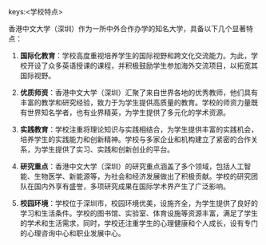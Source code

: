 keys:<学校特点>


香港中文大学（深圳）作为一所中外合作办学的知名大学，具备以下几个显著特点：

1. **国际化教育**：学校高度重视培养学生的国际视野和跨文化交流能力。为此，学校开设了众多英语授课的课程，并积极鼓励学生参加海外交流项目，以拓宽其国际视野。

2. **优质师资**：香港中文大学（深圳）汇聚了来自世界各地的优秀教师，他们具有丰富的教学和研究经验，致力于为学生提供高质量的教育。学校的师资力量既有世界知名学者，也有业界精英，为学生提供了多元化的学术资源。

3. **实践教育**：学校注重将理论知识与实践相结合，为学生提供丰富的实践机会，培养学生的实践能力和创新精神。学校与多家企业和机构建立了紧密的合作关系，为学生提供了实习、实践和创新创业的平台。

4. **研究重点**：香港中文大学（深圳）的研究重点涵盖了多个领域，包括人工智能、生物医学、新能源等，为社会和经济发展做出了积极贡献。学校的研究团队在国内外享有盛誉，多项研究成果在国际学术界产生了广泛影响。

5. **校园环境**：学校位于深圳市，校园环境优美，设施齐全，为学生提供了良好的学习和生活条件。学校的图书馆、实验室、体育设施等资源丰富，满足了学生的学术和生活需求，同时，学校还注重学生的心理健康和个人成长，设有专门的心理咨询中心和职业发展中心。